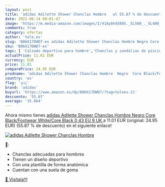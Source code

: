 ```yaml
---
layout: post
title: 'adidas Adilette Shower Chanclas Hombre   al 55.87 % de descuento'
date: 2021-06-14 09:01:47
image: 'https://m.media-amazon.com/images/I/41Aybh4580S._SL500_._SL400_.jpg'
comments: true
category: ofertas
author: 'tole.es'
slug: 'B06X17DWD7-es adidas Adilette Shower Chanclas Hombre Negro Core...'
sku: 'B06X17DWD7-es'
tags: [ 'Calzado deportivo para hombre','Chanclas y sandalias de piscina para hombre','Zapatillas y calzado deportivo para hombre','Zapatos','Zapatos para hombre','Zapatos y complementos','adidas','chanclas', ]
actualPrice: 11.01 EUR
currency: EUR
price: 11.01
comparePrice: 24.95 EUR
prodname: 'adidas Adilette Shower Chanclas Hombre  Negro  Core Black/Footwear White/Core Black 0   43 EU  9 UK '
country: 'es'
flag: '🇪🇸'
brand: 'adidas'
buyurl: 'https://www.amazon.es/dp/B06X17DWD7/?tag=tolees-21'
descuento: '55.87'
average: '15.864'
---
```


Ahora mismo tienes [adidas Adilette Shower Chanclas Hombre  Negro  Core Black/Footwear White/Core Black 0   43 EU  9 UK ](https://www.amazon.es/dp/B06X17DWD7/?tag=tolees-21) a 11.01 EUR (original: 24.95 EUR) (55.87 %  de descuento) en el siguiente enlace!

[![adidas Adilette Shower Chanclas Hombre  ](https://m.media-amazon.com/images/I/41Aybh4580S._SL500_._SL400_.jpg)](https://www.amazon.es/dp/B06X17DWD7/?tag=tolees-21)

🔎:

- Chanclas adecuadas para hombres
- Tienen un diseño deportivo
- Con una plantilla de forma anatómica
- Cuentan con una suela de goma

[🛒 Visítala!!!](https://www.amazon.es/dp/B06X17DWD7/?tag=tolees-21)
